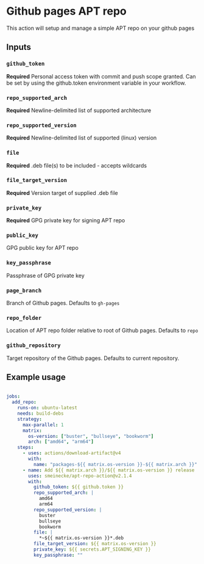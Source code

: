 # Github pages APT repo

This action will setup and manage a simple APT repo on your github pages

## Inputs

### `github_token`

**Required** Personal access token with commit and push scope granted. Can be set by using the github.token environment variable in your workflow.

### `repo_supported_arch`

**Required** Newline-delimited list of supported architecture

### `repo_supported_version`

**Required** Newline-delimited list of supported (linux) version

### `file`

**Required** .deb file(s) to be included - accepts wildcards

### `file_target_version`

**Required** Version target of supplied .deb file

### `private_key`

**Required** GPG private key for signing APT repo

### `public_key`

GPG public key for APT repo

### `key_passphrase`

Passphrase of GPG private key

### `page_branch`

Branch of Github pages. Defaults to `gh-pages`

### `repo_folder`

Location of APT repo folder relative to root of Github pages. Defaults to `repo`

### `github_repository`

Target repository of the Github pages. Defaults to current repository.

## Example usage

```yaml

jobs:
  add_repo:
    runs-on: ubuntu-latest
    needs: build-debs
    strategy:
      max-parallel: 1
      matrix:
        os-version: ["buster", "bullseye", "bookworm"]
        arch: ["amd64", "arm64"]
    steps:
      - uses: actions/download-artifact@v4
        with:
          name: "packages-${{ matrix.os-version }}-${{ matrix.arch }}"
      - name: Add ${{ matrix.arch }}/${{ matrix.os-version }} release
        uses: smeinecke/apt-repo-action@v2.1.4
        with:
          github_token: ${{ github.token }}
          repo_supported_arch: |
            amd64
            arm64
          repo_supported_version: |
            buster
            bullseye
            bookworm
          file: |
            *~${{ matrix.os-version }}*.deb
          file_target_version: ${{ matrix.os-version }}
          private_key: ${{ secrets.APT_SIGNING_KEY }}
          key_passphrase: ""
```
